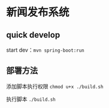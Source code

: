 # 新闻发布系统

## quick develop

start dev：`mvn spring-boot:run`

## 部署方法

添加脚本执行权限 `chmod u+x ./build.sh`

执行脚本 `./build.sh`
